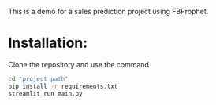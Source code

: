 This is a demo for a sales prediction project using FBProphet.

# Installation:

Clone the repository and use the command 
```bash
cd "project path"
pip install -r requirements.txt
streamlit run main.py
```

